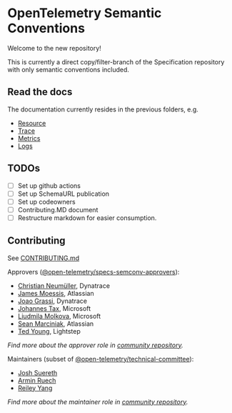 # OpenTelemetry Semantic Conventions

Welcome to the new repository!

This is currently a direct copy/filter-branch of the Specification repository
with only semantic conventions included.

## Read the docs

The documentation currently resides in the previous folders, e.g.

- [Resource](specification/resource/semantic_conventions/README.md)
- [Trace](specification/trace/semantic_conventions/README.md)
- [Metrics](specification/metrics/semantic_conventions/README.md)
- [Logs](specification/logs/semantic_conventions/README.md)

## TODOs

- [ ] Set up github actions
- [ ] Set up SchemaURL publication
- [ ] Set up codeowners
- [ ] Contributing.MD document
- [ ] Restructure markdown for easier consumption.

## Contributing

See [CONTRIBUTING.md](CONTRIBUTING.md)

Approvers ([@open-telemetry/specs-semconv-approvers](https://github.com/orgs/open-telemetry/teams/specs-semconv-approvers)):

- [Christian Neumüller](https://github.com/Oberon00), Dynatrace
- [James Moessis](https://github.com/jamesmoessis), Atlassian
- [Joao Grassi](https://github.com/joaopgrassi), Dynatrace
- [Johannes Tax](https://github.com/pyohannes), Microsoft
- [Liudmila Molkova](https://github.com/lmolkova), Microsoft
- [Sean Marciniak](https://github.com/MovieStoreGuy), Atlassian
- [Ted Young](https://github.com/tedsuo), Lightstep

*Find more about the approver role in [community repository](https://github.com/open-telemetry/community/blob/master/community-membership.md#approver).*

Maintainers (subset of [@open-telemetry/technical-committee](https://github.com/orgs/open-telemetry/teams/technical-committee)):

- [Josh Suereth](https://github.com/jsuereth)
- [Armin Ruech](https://github.com/arminru)
- [Reiley Yang](https://github.com/reyang)

*Find more about the maintainer role in [community repository](https://github.com/open-telemetry/community/blob/master/community-membership.md#maintainer).*
